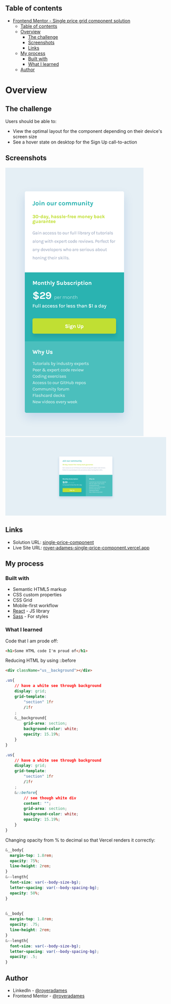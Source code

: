 

## Table of contents

- [Frontend Mentor - Single price grid component solution](#frontend-mentor---single-price-grid-component-solution)
  - [Table of contents](#table-of-contents)
  - [Overview](#overview)
    - [The challenge](#the-challenge)
    - [Screenshots](#screenshots)
    - [Links](#links)
  - [My process](#my-process)
    - [Built with](#built-with)
    - [What I learned](#what-i-learned)
  - [Author](#author)

# Overview

## The challenge

Users should be able to:

- View the optimal layout for the component depending on their device's screen size
- See a hover state on desktop for the Sign Up call-to-action

## Screenshots

![Mobile view](./readme-assets/mobile-view.png)
![Desktop view](./readme-assets/desktop-view.png)
## Links

- Solution URL: [single-price-component](https://github.com/royeradames/single-price-component)
- Live Site URL: [royer-adames-single-price-component.vercel.app](https://royer-adames-single-price-component.vercel.app/)

## My process

### Built with

- Semantic HTML5 markup
- CSS custom properties
- CSS Grid
- Mobile-first workflow
- [React](https://reactjs.org/) - JS library
- [Sass](https://sass-lang.com/) - For styles
### What I learned
Code that I am prode off:

```html
<h1>Some HTML code I'm proud of</h1>
```
Reducing HTML by using ::before

```html
<div className="us__background"></div>
```
```css
.us{
    // have a white see through background
    display: grid;
    grid-template:
        "section" 1fr
        /1fr
    ;
    &__background{
        grid-area: section;
        background-color: white;
        opacity: 15.19%;
    }
}
```
```css
.us{
    // have a white see through background
    display: grid;
    grid-template:
        "section" 1fr
        /1fr
    ;
    &::before{
        // see though white div
        content: "";
        grid-area: section;
        background-color: white;
        opacity: 15.19%;
    }
}
```

Changing opacity from % to decimal so that Vercel renders it correctly:
```css
&__body{
  margin-top: 1.8rem;
  opacity: 75%;
  line-height: 2rem;
}
&--length{
  font-size: var(--body-size-bg);
  letter-spacing: var(--body-spacing-bg);
  opacity: 50%;
}
```
```css

&__body{
  margin-top: 1.8rem;
  opacity: .75;
  line-height: 2rem;
}
&--length{
  font-size: var(--body-size-bg);
  letter-spacing: var(--body-spacing-bg);
  opacity: .5;
}
```
## Author

- LinkedIn - [@royeradames](https://www.linkedin.com/in/royer-adames/)
- Frontend Mentor - [@royeradames](https://www.frontendmentor.io/profile/royeradames)
